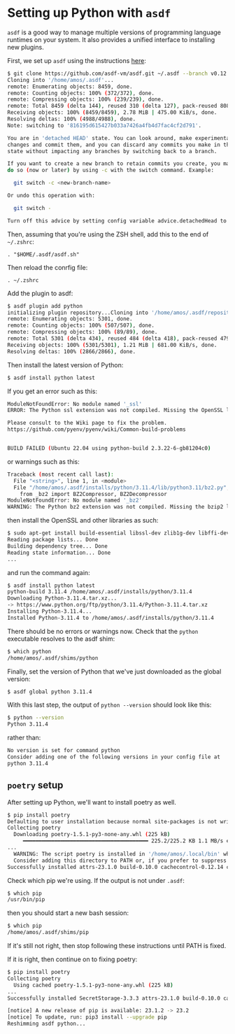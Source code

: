 # Setting up Python with `asdf`

`asdf` is a good way to manage multiple versions of programming language runtimes on your system. It also provides a unified interface to installing new plugins.

First, we set up `asdf` using the instructions [here](https://asdf-vm.com/guide/getting-started.html):

```bash
$ git clone https://github.com/asdf-vm/asdf.git ~/.asdf --branch v0.12.0
Cloning into '/home/amos/.asdf'...
remote: Enumerating objects: 8459, done.
remote: Counting objects: 100% (372/372), done.
remote: Compressing objects: 100% (239/239), done.
remote: Total 8459 (delta 144), reused 310 (delta 127), pack-reused 8087
Receiving objects: 100% (8459/8459), 2.78 MiB | 475.00 KiB/s, done.
Resolving deltas: 100% (4988/4988), done.
Note: switching to '816195d615427b033a7426a4fb4d7fac4cf2d791'.

You are in 'detached HEAD' state. You can look around, make experimental
changes and commit them, and you can discard any commits you make in this
state without impacting any branches by switching back to a branch.

If you want to create a new branch to retain commits you create, you may
do so (now or later) by using -c with the switch command. Example:

  git switch -c <new-branch-name>

Or undo this operation with:

  git switch -

Turn off this advice by setting config variable advice.detachedHead to false
```

Then, assuming that you're using the ZSH shell, add this to the end of `~/.zshrc`:

```
. "$HOME/.asdf/asdf.sh"
```

Then reload the conrfig file:

`. ~/.zshrc`

Add the plugin to asdf:

```bash
$ asdf plugin add python
initializing plugin repository...Cloning into '/home/amos/.asdf/repository'...
remote: Enumerating objects: 5301, done.
remote: Counting objects: 100% (507/507), done.
remote: Compressing objects: 100% (89/89), done.
remote: Total 5301 (delta 434), reused 484 (delta 418), pack-reused 4794
Receiving objects: 100% (5301/5301), 1.21 MiB | 681.00 KiB/s, done.
Resolving deltas: 100% (2866/2866), done.
```

Then install the latest version of Python:

```bash
$ asdf install python latest
```

If you get an error such as this:

```bash
ModuleNotFoundError: No module named '_ssl'
ERROR: The Python ssl extension was not compiled. Missing the OpenSSL lib?

Please consult to the Wiki page to fix the problem.
https://github.com/pyenv/pyenv/wiki/Common-build-problems


BUILD FAILED (Ubuntu 22.04 using python-build 2.3.22-6-gb81204c0)
```

or warnings such as this:

```bash
Traceback (most recent call last):
  File "<string>", line 1, in <module>
  File "/home/amos/.asdf/installs/python/3.11.4/lib/python3.11/bz2.py", line 17, in <module>
    from _bz2 import BZ2Compressor, BZ2Decompressor
ModuleNotFoundError: No module named '_bz2'
WARNING: The Python bz2 extension was not compiled. Missing the bzip2 lib?
```

then install the OpenSSL and other libraries as such:

```bash
$ sudo apt-get install build-essential libssl-dev zlib1g-dev libffi-dev libbz2-dev libreadline-dev libsqlite3-dev liblzma-dev libncurses-dev tk-dev
Reading package lists... Done
Building dependency tree... Done
Reading state information... Done
...
```

and run the command again:

```bash
$ asdf install python latest
python-build 3.11.4 /home/amos/.asdf/installs/python/3.11.4
Downloading Python-3.11.4.tar.xz...
-> https://www.python.org/ftp/python/3.11.4/Python-3.11.4.tar.xz
Installing Python-3.11.4...
Installed Python-3.11.4 to /home/amos/.asdf/installs/python/3.11.4
```

There should be no errors or warnings now. Check that the `python` executable resolves to the asdf shim:

```bash
$ which python
/home/amos/.asdf/shims/python
```

Finally, set the version of Python that we've just downloaded as the global version:

```bash
$ asdf global python 3.11.4
```

With this last step, the output of `python --version` should look like this:

```bash
$ python --version
Python 3.11.4
```

rather than:

```bash
No version is set for command python
Consider adding one of the following versions in your config file at
python 3.11.4
```

## `poetry` setup

After setting up Python, we'll want to install poetry as well.

```bash
$ pip install poetry
Defaulting to user installation because normal site-packages is not writeable
Collecting poetry
  Downloading poetry-1.5.1-py3-none-any.whl (225 kB)
     ━━━━━━━━━━━━━━━━━━━━━━━━━━━━━━━━━━━━━━━━ 225.2/225.2 KB 1.1 MB/s eta 0:00:00
...
  WARNING: The script poetry is installed in '/home/amos/.local/bin' which is not on PATH.
  Consider adding this directory to PATH or, if you prefer to suppress this warning, use --no-warn-script-location.
Successfully installed attrs-23.1.0 build-0.10.0 cachecontrol-0.12.14 certifi-2023.5.7 charset-normalizer-3.2.0 cleo-2.0.1 crashtest-0.4.1 distlib-0.3.7 dulwich-0.21.5 filelock-3.12.2 html5lib-1.1 idna-3.4 importlib-metadata-6.8.0 installer-0.7.0 jaraco.classes-3.3.0 jsonschema-4.18.3 jsonschema-specifications-2023.6.1 keyring-23.13.1 lockfile-0.12.2 msgpack-1.0.5 pexpect-4.8.0 pkginfo-1.9.6 platformdirs-3.9.1 poetry-1.5.1 poetry-core-1.6.1 poetry-plugin-export-1.4.0 ptyprocess-0.7.0 pyproject-hooks-1.0.0 rapidfuzz-2.15.1 referencing-0.29.1 requests-2.31.0 requests-toolbelt-1.0.0 rpds-py-0.8.11 shellingham-1.5.0.post1 tomli-2.0.1 tomlkit-0.11.8 trove-classifiers-2023.7.6 urllib3-1.26.16 virtualenv-20.24.0 webencodings-0.5.1
```

Check which pip we're using. If the output is not under `.asdf`:

```bash
$ which pip
/usr/bin/pip
```

then you should start a new bash session:

```bash
$ which pip
/home/amos/.asdf/shims/pip
```

If it's still not right, then stop following these instructions until PATH is fixed.

If it is right, then continue on to fixing poetry:

```bash
$ pip install poetry
Collecting poetry
  Using cached poetry-1.5.1-py3-none-any.whl (225 kB)
...
Successfully installed SecretStorage-3.3.3 attrs-23.1.0 build-0.10.0 cachecontrol-0.12.14 certifi-2023.5.7 cffi-1.15.1 charset-normalizer-3.2.0 cleo-2.0.1 crashtest-0.4.1 cryptography-41.0.2 distlib-0.3.7 dulwich-0.21.5 filelock-3.12.2 html5lib-1.1 idna-3.4 importlib-metadata-6.8.0 installer-0.7.0 jaraco.classes-3.3.0 jeepney-0.8.0 jsonschema-4.18.3 jsonschema-specifications-2023.6.1 keyring-23.13.1 lockfile-0.12.2 more-itertools-9.1.0 msgpack-1.0.5 packaging-23.1 pexpect-4.8.0 pkginfo-1.9.6 platformdirs-3.9.1 poetry-1.5.1 poetry-core-1.6.1 poetry-plugin-export-1.4.0 ptyprocess-0.7.0 pycparser-2.21 pyproject-hooks-1.0.0 rapidfuzz-2.15.1 referencing-0.29.1 requests-2.31.0 requests-toolbelt-1.0.0 rpds-py-0.8.11 shellingham-1.5.0.post1 six-1.16.0 tomlkit-0.11.8 trove-classifiers-2023.7.6 urllib3-1.26.16 virtualenv-20.24.0 webencodings-0.5.1 zipp-3.16.2

[notice] A new release of pip is available: 23.1.2 -> 23.2
[notice] To update, run: pip3 install --upgrade pip
Reshimming asdf python...
```
